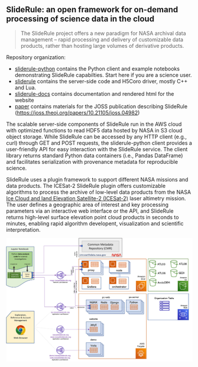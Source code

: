 ## SlideRule: an open framework for on-demand processing of science data in the cloud 

> The SlideRule project offers a new paradigm for NASA archival data management – rapid processing and delivery of customizable data products, rather than hosting large volumes of derivative products.

Repository organization:
* [sliderule-python](https://github.com/ICESat2-SlideRule/sliderule-python) contains the Python client and example notebooks demonstrating SlideRule capabilties. Start here if you are a science user.
* [sliderule](https://github.com/ICESat2-SlideRule/sliderule) contains the server-side code and H5Coro driver, mostly C++ and Lua.
* [sliderule-docs](https://github.com/ICESat2-SlideRule/sliderule-docs) contains documentation and rendered html for the website
* [paper](https://github.com/ICESat2-SlideRule/paper) contains materials for the JOSS publication describing SlideRule (https://joss.theoj.org/papers/10.21105/joss.04982)

The scalable server-side components of SlideRule run in the AWS cloud with optimized functions to read HDF5 data hosted by NASA in S3 cloud object storage. While SlideRule can be accessed by any HTTP client (e.g., curl) through GET and POST requests, the sliderule-python client provides a user-friendly API for easy interaction with the SlideRule service. The client library returns standard Python data containers (i.e., Pandas DataFrame) and facilitates serialization with provenance metadata for reproducible science.

SlideRule uses a plugin framework to support different NASA missions and data products. The ICESat-2 SlideRule plugin offers customizable algorithms to process the archive of low-level data products from the NASA [Ice Cloud and land Elevation Satellite-2 (ICESat-2)](https://icesat-2.gsfc.nasa.gov/) laser altimetry mission. The user defines a geographic area of interest and key processing parameters via an interactive web interface or the API, and SlideRule returns high-level surface elevation point cloud products in seconds to minutes, enabling rapid algorithm developent, visualization and scientific interpretation.

![SlideRule Architecture](https://github.com/ICESat2-SlideRule/paper/blob/main/paper/sliderule_arch_whitebg.jpg)
